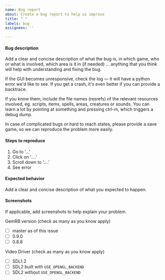```yaml
---
name: Bug report
about: Create a bug report to help us improve
title: " "
labels: bug
assignees: ''

---
```


#### Bug description
Add a clear and concise description of what the bug is, in which game, who or
what is involved, which area is it in (if needed) ... anything that you
think will help with understanding and fixing the bug.

If the GUI becomes unresponsive, check the log — it will have a python error
we'd like to see. If you get a crash, it's even better if you can provide a
backtrace.

If you know them, include the file names (resrefs) of the relevant resources
involved, eg. scripts, items, spells, areas, creatures or sounds. You can
learn a lot by pointing at something and pressing ctrl-m, which triggers a
debug dump.

In case of complicated bugs or hard to reach states, please provide a save
game, so we can reproduce the problem more easily.

#### Steps to reproduce
1. Go to '...'
2. Click on '....'
3. Scroll down to '....'
4. See error

#### Expected behavior
Add a clear and concise description of what you expected to happen.

#### Screenshots
If applicable, add screenshots to help explain your problem.

GemRB version (check as many as you know apply)
- [ ] master as of this issue
- [ ] 0.9.0
- [ ] 0.8.8

Video Driver (check as many as you know apply)
- [ ] SDL1.2
- [ ] SDL2 built with `USE_OPENGL_BACKEND`
- [ ] SDL2 without `USE_OPENGL_BACKEND`
